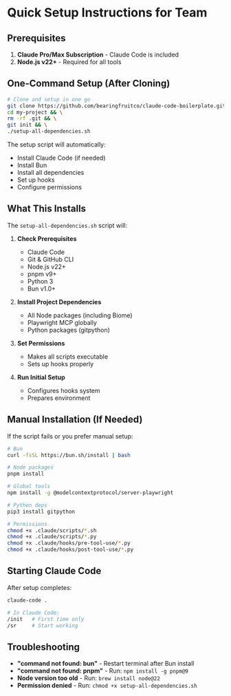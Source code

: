 # Quick Setup Instructions for Team

## Prerequisites

1. **Claude Pro/Max Subscription** - Claude Code is included
2. **Node.js v22+** - Required for all tools

## One-Command Setup (After Cloning)

```bash
# Clone and setup in one go
git clone https://github.com/bearingfruitco/claude-code-boilerplate.git my-project && \
cd my-project && \
rm -rf .git && \
git init && \
./setup-all-dependencies.sh
```

The setup script will automatically:
- Install Claude Code (if needed)
- Install Bun
- Install all dependencies
- Set up hooks
- Configure permissions

## What This Installs

The `setup-all-dependencies.sh` script will:

1. **Check Prerequisites**
   - Claude Code
   - Git & GitHub CLI
   - Node.js v22+
   - pnpm v9+
   - Python 3
   - Bun v1.0+

2. **Install Project Dependencies**
   - All Node packages (including Biome)
   - Playwright MCP globally
   - Python packages (gitpython)

3. **Set Permissions**
   - Makes all scripts executable
   - Sets up hooks properly

4. **Run Initial Setup**
   - Configures hooks system
   - Prepares environment

## Manual Installation (If Needed)

If the script fails or you prefer manual setup:

```bash
# Bun
curl -fsSL https://bun.sh/install | bash

# Node packages
pnpm install

# Global tools
npm install -g @modelcontextprotocol/server-playwright

# Python deps
pip3 install gitpython

# Permissions
chmod +x .claude/scripts/*.sh
chmod +x .claude/scripts/*.py
chmod +x .claude/hooks/pre-tool-use/*.py
chmod +x .claude/hooks/post-tool-use/*.py
```

## Starting Claude Code

After setup completes:

```bash
claude-code .

# In Claude Code:
/init   # First time only
/sr     # Start working
```

## Troubleshooting

- **"command not found: bun"** - Restart terminal after Bun install
- **"command not found: pnpm"** - Run: `npm install -g pnpm@9`
- **Node version too old** - Run: `brew install node@22`
- **Permission denied** - Run: `chmod +x setup-all-dependencies.sh`
